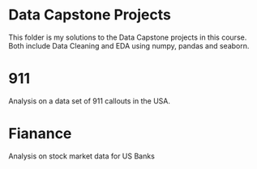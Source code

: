 # Data Capstone Projects

This folder is my solutions to the Data Capstone projects in this course. Both include Data Cleaning and EDA using numpy, pandas and seaborn.

# 911 
Analysis on a data set of 911 callouts in the USA.

# Fianance
Analysis on stock market data for US Banks
